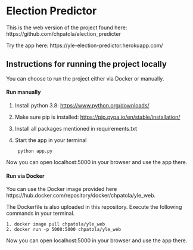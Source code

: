 <h1>Election Predictor</h1>
<p>This is the web version of the project found here: https://github.com/chpatola/election_predicter</p>
<p>Try the app here: https://yle-election-predictor.herokuapp.com/</p>

<h2>Instructions for running the project locally</h2>
You can choose to run the project either via Docker or manually.

<h4>Run manually</h4>

1. Install python 3.8: https://www.python.org/downloads/
2. Make sure pip is installed: https://pip.pypa.io/en/stable/installation/
3. Install all packages mentioned in requirements.txt
4. Start the app in your terminal
      
        python app.py

Now you can open localhost:5000 in your browser and use the app there.


<h4>Run via Docker</h4>
You can use the Docker image provided here https://hub.docker.com/repository/docker/chpatola/yle_web.

The Dockerfile is also uploaded in this repository. Execute the following commands in your terminal.

    1. docker image pull chpatola/yle_web
    2. docker run -p 5000:5000 chpatola/yle_web
    
Now you can open localhost:5000 in your browser and use the app there.    
    
    


